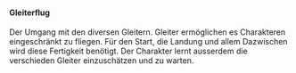 #### Gleiterflug

Der Umgang mit den diversen Gleitern. Gleiter ermöglichen es Charakteren eingeschränkt zu fliegen. Für den Start, die
Landung und allem Dazwischen wird diese Fertigkeit benötigt. Der Charakter lernt ausserdem die verschieden Gleiter
einzuschätzen und zu warten.
